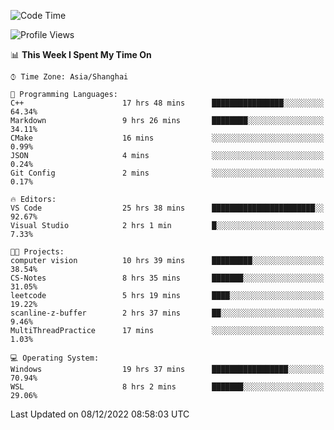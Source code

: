 <!--START_SECTION:waka-->
![Code Time](http://img.shields.io/badge/Code%20Time-432%20hrs%2039%20mins-blue)

![Profile Views](http://img.shields.io/badge/Profile%20Views-3-blue)

📊 **This Week I Spent My Time On** 

```text
⌚︎ Time Zone: Asia/Shanghai

💬 Programming Languages: 
C++                      17 hrs 48 mins      ████████████████░░░░░░░░░   64.34% 
Markdown                 9 hrs 26 mins       ████████░░░░░░░░░░░░░░░░░   34.11% 
CMake                    16 mins             ░░░░░░░░░░░░░░░░░░░░░░░░░   0.99% 
JSON                     4 mins              ░░░░░░░░░░░░░░░░░░░░░░░░░   0.24% 
Git Config               2 mins              ░░░░░░░░░░░░░░░░░░░░░░░░░   0.17%

🔥 Editors: 
VS Code                  25 hrs 38 mins      ███████████████████████░░   92.67% 
Visual Studio            2 hrs 1 min         █░░░░░░░░░░░░░░░░░░░░░░░░   7.33%

🐱‍💻 Projects: 
computer vision          10 hrs 39 mins      █████████░░░░░░░░░░░░░░░░   38.54% 
CS-Notes                 8 hrs 35 mins       ███████░░░░░░░░░░░░░░░░░░   31.05% 
leetcode                 5 hrs 19 mins       ████░░░░░░░░░░░░░░░░░░░░░   19.22% 
scanline-z-buffer        2 hrs 37 mins       ██░░░░░░░░░░░░░░░░░░░░░░░   9.46% 
MultiThreadPractice      17 mins             ░░░░░░░░░░░░░░░░░░░░░░░░░   1.03%

💻 Operating System: 
Windows                  19 hrs 37 mins      █████████████████░░░░░░░░   70.94% 
WSL                      8 hrs 2 mins        ███████░░░░░░░░░░░░░░░░░░   29.06%

```


 Last Updated on 08/12/2022 08:58:03 UTC
<!--END_SECTION:waka-->